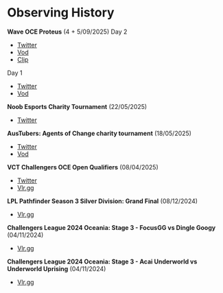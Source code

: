 # Observing History

__Wave OCE Proteus__ (4 + 5/09/2025)
Day 2
 - [Twitter](https://x.com/Wave_OCE/status/1963744834063384975)
 - [Vod](https://www.twitch.tv/videos/2583621219)
 - [Clip](https://x.com/Wave_OCE/status/1963902821423821293)


Day 1
 - [Twitter](https://x.com/Wave_OCE/status/1963388107765813265)
 - [Vod](https://www.twitch.tv/videos/2583629057)

__Noob Esports Charity Tournament__ (22/05/2025)
 - [Twitter](https://x.com/noob_esports/status/1925469180809420895)

__AusTubers: Agents of Change charity tournament__ (18/05/2025)
 - [Twitter](https://x.com/AusTubers/status/1908677505902653821)
 - [Vod](https://www.twitch.tv/videos/2465289972)

__VCT Challengers OCE Open Qualifiers__ (08/04/2025)
 - [Twitter](https://x.com/tjbruce17594/status/1909438369383465221)
 - [Vlr.gg](https://www.vlr.gg/468916/edge-vs-welcome-2-earth-challengers-league-2025-oceania-split-1-sf)

__LPL Pathfinder Season 3 Silver Division: Grand Final__ (08/12/2024)
 - [Vlr.gg](https://www.vlr.gg/427905/estio-esports-vs-yonko-lpl-pathfinder-season-3-gf)

__Challengers League 2024 Oceania: Stage 3 - FocusGG vs Dingle Googy__ (04/11/2024)
 - [Vlr.gg](https://www.vlr.gg/419392/focusgg-vs-dingle-googy-and-friends-challengers-league-2024-oceania-stage-3-r4-2-1)

__Challengers League 2024 Oceania: Stage 3 - Acai Underworld vs Underworld Uprising__ (04/11/2024)
 - [Vlr.gg](https://www.vlr.gg/419398/acai-underworld-vs-underworld-uprising-challengers-league-2024-oceania-stage-3-r4-1-2)
